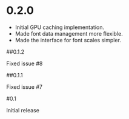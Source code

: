 # 0.2.0

* Initial GPU caching implementation.
* Made font data management more flexible.
* Made the interface for font scales simpler.

##0.1.2

Fixed issue #8

##0.1.1

Fixed issue #7

#0.1

Initial release
